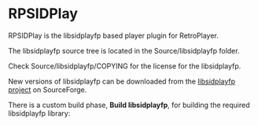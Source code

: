 #  RPSIDPlay

RPSIDPlay is the libsidplayfp based player plugin for RetroPlayer.

The libsidplayfp source tree is located in the Source/libsidplayfp folder.

Check Source/libsidplayfp/COPYING for the license for the libsidplayfp.

New versions of libsidplayfp can be downloaded from the [libsidplayfp project](https://sourceforge.net/projects/sidplay-residfp/files/libsidplayfp/) on SourceForge.

There is a custom build phase, __Build libsidplayfp__, for building the required libsidplayfp library:
